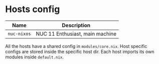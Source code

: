 # Hosts config

| Name        | Description                     |
| ----------- | ------------------------------- |
| `nuc-nixos` | NUC 11 Enthusiast, main machine |

All the hosts have a shared config in `modules/core.nix`. Host specific configs
are stored inside the specific host dir. Each host imports its own modules
inside `default.nix`.

